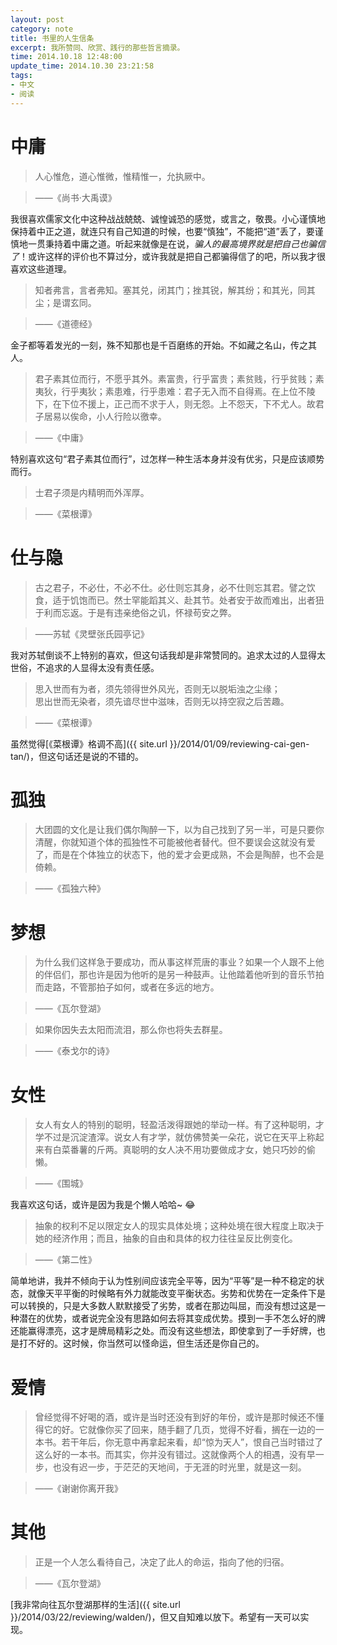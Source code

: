 ```yaml
---
layout: post
category: note
title: 书里的人生信条
excerpt: 我所赞同、欣赏、践行的那些哲言摘录。
time: 2014.10.18 12:48:00
update_time: 2014.10.30 23:21:58
tags:
- 中文
- 阅读
---
```


# 中庸

> 人心惟危，道心惟微，惟精惟一，允执厥中。

> ——《尚书·大禹谟》

我很喜欢儒家文化中这种战战兢兢、诚惶诚恐的感觉，或言之，敬畏。小心谨慎地保持着中正之道，就连只有自己知道的时候，也要“慎独”，不能把“道”丢了，要谨慎地一贯秉持着中庸之道。听起来就像是在说，*骗人的最高境界就是把自己也骗信了*！或许这样的评价也不算过分，或许我就是把自己都骗得信了的吧，所以我才很喜欢这些道理。

> 知者弗言，言者弗知。塞其兑，闭其门；挫其锐，解其纷；和其光，同其尘；是谓玄同。

> ——《道德经》

金子都等着发光的一刻，殊不知那也是千百磨练的开始。不如藏之名山，传之其人。

> 君子素其位而行，不愿乎其外。素富贵，行乎富贵；素贫贱，行乎贫贱；素夷狄，行乎夷狄；素患难，行乎患难：君子无入而不自得焉。在上位不陵下，在下位不援上，正己而不求于人，则无怨。上不怨天，下不尤人。故君子居易以俟命，小人行险以徼幸。

> ——《中庸》

特别喜欢这句“君子素其位而行”，过怎样一种生活本身并没有优劣，只是应该顺势而行。

> 士君子须是内精明而外浑厚。

> ——《菜根谭》

# 仕与隐

> 古之君子，不必仕，不必不仕。必仕则忘其身，必不仕则忘其君。譬之饮食，适于饥饱而已。然士罕能蹈其义、赴其节。处者安于故而难出，出者狃于利而忘返。于是有违亲绝俗之讥，怀禄苟安之弊。

> ——苏轼《灵壁张氏园亭记》

我对苏轼倒谈不上特别的喜欢，但这句话我却是非常赞同的。追求太过的人显得太世俗，不追求的人显得太没有责任感。

> 思入世而有为者，须先领得世外风光，否则无以脱垢浊之尘缘；  
思出世而无染者，须先谙尽世中滋味，否则无以持空寂之后苦趣。

> ——《菜根谭》

虽然觉得[《菜根谭》格调不高]({{ site.url }}/2014/01/09/reviewing-cai-gen-tan/)，但这句话还是说的不错的。

# 孤独

> 大团圆的文化是让我们偶尔陶醉一下，以为自己找到了另一半，可是只要你清醒，你就知道个体的孤独性不可能被他者替代。但不要误会这就没有爱了，而是在个体独立的状态下，他的爱才会更成熟，不会是陶醉，也不会是倚赖。

> ——《孤独六种》

# 梦想

> 为什么我们这样急于要成功，而从事这样荒唐的事业？如果一个人跟不上他的伴侣们，那也许是因为他听的是另一种鼓声。让他踏着他听到的音乐节拍而走路，不管那拍子如何，或者在多远的地方。

> ——《瓦尔登湖》

> 如果你因失去太阳而流泪，那么你也将失去群星。

> ——《泰戈尔的诗》

# 女性

> 女人有女人的特别的聪明，轻盈活泼得跟她的举动一样。有了这种聪明，才学不过是沉淀渣滓。说女人有才学，就仿佛赞美一朵花，说它在天平上称起来有白菜番薯的斤两。真聪明的女人决不用功要做成才女，她只巧妙的偷懒。

> ——《围城》

我喜欢这句话，或许是因为我是个懒人哈哈~ :joy:

> 抽象的权利不足以限定女人的现实具体处境；这种处境在很大程度上取决于她的经济作用；而且，抽象的自由和具体的权力往往呈反比例变化。

> ——《第二性》

简单地讲，我并不倾向于认为性别间应该完全平等，因为“平等”是一种不稳定的状态，就像天平平衡的时候略有外力就能改变平衡状态。劣势和优势在一定条件下是可以转换的，只是大多数人默默接受了劣势，或者在那边叫屈，而没有想过这是一种潜在的优势，或者说完全没有思路如何去将其变成优势。摸到一手不怎么好的牌还能赢得漂亮，这才是牌局精彩之处。而没有这些想法，即使拿到了一手好牌，也是打不好的。这时候，你当然可以怪命运，但生活还是你自己的。

# 爱情

> 曾经觉得不好喝的酒，或许是当时还没有到好的年份，或许是那时候还不懂得它的好。它就像你买了回来，随手翻了几页，觉得不好看，搁在一边的一本书。若干年后，你无意中再拿起来看，却“惊为天人”，恨自己当时错过了这么好的一本书。而其实，你并没有错过。这就像两个人的相遇，没有早一步，也没有迟一步，于茫茫的天地间，于无涯的时光里，就是这一刻。

> ——《谢谢你离开我》

# 其他

> 正是一个人怎么看待自己，决定了此人的命运，指向了他的归宿。

> ——《瓦尔登湖》

[我非常向往瓦尔登湖那样的生活]({{ site.url }}/2014/03/22/reviewing/walden/)，但又自知难以放下。希望有一天可以实现。
